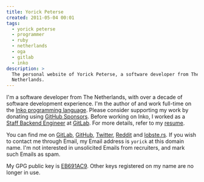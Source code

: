 ```yaml
---
title: Yorick Peterse
created: 2011-05-04 00:01
tags:
  - yorick peterse
  - programmer
  - ruby
  - netherlands
  - oga
  - gitlab
  - inko
description: >
  The personal website of Yorick Peterse, a software developer from The
  Netherlands.
---
```


I'm a software developer from The Netherlands, with over a decade of software
development experience. I'm the author of and work full-time on the [Inko
programming language](https://inko-lang.org). Please consider supporting my work
by donating using [GitHub Sponsors][github-sponsors]. Before working on Inko, I
worked as a [Staff Backend Engineer][staff-backend-engineer] at
[GitLab](https://about.gitlab.com). For more details, refer to my
[resume](/resume).

You can find me on [GitLab][@gitlab], [GitHub][@github], [Twitter][twitter],
[Reddit][reddit] and [lobste.rs][lobsters]. If you wish to contact me through
Email, my Email address is `yorick` at this domain name. I'm not interested in
unsolicited Emails from recruiters, and mark such Emails as spam.

My GPG public key is [EB691AC9][gpg-key]. Other keys registered on my name are
no longer in use.

[@github]: https://github.com/yorickpeterse/
[@gitlab]: https://gitlab.com/yorickpeterse
[gpg-key]: /gpg_key.txt
[reddit]: http://www.reddit.com/user/yorickpeterse
[staff-backend-engineer]: https://about.gitlab.com/job-families/engineering/backend-engineer/#staff-backend-engineer
[twitter]: http://twitter.com/yorickpeterse
[github-sponsors]: https://github.com/sponsors/YorickPeterse
[lobsters]: https://lobste.rs/u/yorickpeterse
